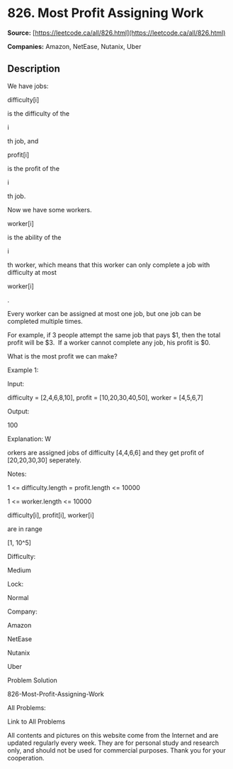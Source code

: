 # 826. Most Profit Assigning Work

**Source:** [https://leetcode.ca/all/826.html](https://leetcode.ca/all/826.html)

**Companies:** Amazon, NetEase, Nutanix, Uber

## Description

We have jobs:

difficulty[i]

is the difficulty of the

i

th
        job, and

profit[i]

is the profit of the

i

th job.

Now we have some workers.

worker[i]

is the ability of
        the

i

th worker, which means that this worker can only complete a job with
        difficulty at most

worker[i]

.

Every worker can be assigned at most one job, but one job can be completed multiple
        times.

For example, if 3 people attempt the same job that pays $1, then the total profit will be $3. 
        If a worker cannot complete any job, his profit is $0.

What is the most profit we can make?

Example 1:

Input:

difficulty = [2,4,6,8,10], profit = [10,20,30,40,50], worker = [4,5,6,7]

Output:

100

Explanation: W

orkers are assigned jobs of difficulty [4,4,6,6] and they get profit of [20,20,30,30] seperately.

Notes:

1 <= difficulty.length = profit.length <= 10000

1 <= worker.length <= 10000

difficulty[i], profit[i], worker[i]

are in range

[1,
            10^5]

Difficulty:

Medium

Lock:

Normal

Company:

Amazon

NetEase

Nutanix

Uber

Problem Solution

826-Most-Profit-Assigning-Work

All Problems:

Link to All Problems

All contents and pictures on this website come from the Internet and are updated regularly every week. They are for personal study and research only, and should not be used for commercial purposes. Thank you for your cooperation.

